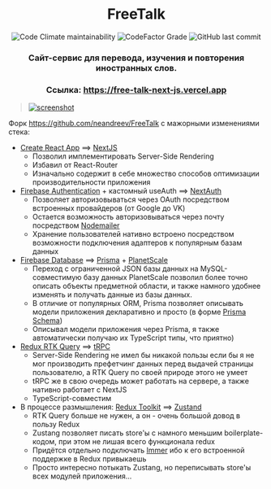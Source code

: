 <h1 align='center'>
	FreeTalk
</h1>

<p align='center'>
	<img alt="Code Climate maintainability" src="https://img.shields.io/codeclimate/maintainability-percentage/neandreev/FreeTalk-NextJS?label=CodeClimate&style=flat-square">
	<img alt="CodeFactor Grade" src="https://img.shields.io/codefactor/grade/github/neandreev/freetalk-nextjs?label=CodeFactor&style=flat-square">
	<img alt="GitHub last commit" src="https://img.shields.io/github/last-commit/neandreev/FreeTalk-NextJS?label=Last%20commit&style=flat-square">
</p>

<h3 align='center'>
	Сайт-сервис для перевода, изучения и повторения иностранных слов.
</h3>

<h3 align='center'>
	Ссылка: <a href="https://free-talk-next-js.vercel.app" target="_blank">https://free-talk-next-js.vercel.app</a>
</h3>

> [![screenshot][1]][1]

  [1]: https://www.neandreev.ru/images/FreeTalk.webp

Форк https://github.com/neandreev/FreeTalk с мажорными изменениями стека:

-	[Create React App](https://create-react-app.dev) ==> [NextJS](https://nextjs.org)
	- Позволил имплементировать Server-Side Rendering
	- Избавил от React-Router
	- Изначально содержит в себе множество способов оптимизации производительности приложения
- [Firebase Authentication](https://firebase.google.com/docs/auth) + кастомный useAuth ==> [NextAuth](https://next-auth.js.org)
	- Позволяет авторизовываться через OAuth посредством встроенных провайдеров (от Google до VK)
	- Остается возможность авторизовываться через почту посредством [Nodemailer](https://nodemailer.com/about/)
	- Хранение пользователей нативно встроено посредством возможности подключения адаптеров к популярным базам данных
- [Firebase Database](https://firebase.google.com/docs/database) ==> [Prisma](https://www.prisma.io) + [PlanetScale](https://planetscale.com)
	- Переход с ограниченной JSON базы данных на MySQL-совместимую базу данных PlanetScale позволил более точно описать объекты предметной области, и также намного удобнее изменять и получать данные из базы данных.
	- В отличие от популярных ORM, Prisma позволяет описывать модели приложения декларативно и просто (в форме [Prisma Schema](https://www.prisma.io/docs/concepts/components/prisma-schema))
	- Описывал модели приложения через Prisma, я также автоматически получаю их TypeScript типы, что приятно)
- [Redux RTK Query](https://redux-toolkit.js.org/rtk-query/overview) ==> [tRPC](https://trpc.io)
	- Server-Side Rendering не имел бы никакой пользы если бы я не мог производить префетчинг данных перед выдачей страницы пользователю, а RTK Query по своей природе этого не умеет
	- tRPC же в свою очередь может работать на сервере, а также нативно работает с NextJS
	- TypeScript-совместим
-	В процессе размышления: [Redux Toolkit](https://redux-toolkit.js.org) ==> [Zustand](https://github.com/pmndrs/zustand)
	-	RTK Query больше не нужен, а он - очень большой довод в пользу Redux
	- Zustang позволяет писать store'ы с намного меньшим boilerplate-кодом, при этом не лишая всего функционала redux
	- Придётся отдельно подключать [Immer](https://github.com/immerjs/immer) ибо к его встроенной поддержке в Redux привыкаешь
	- Просто интересно потыкать Zustang, но переписывать store'ы всех модулей приложения...
